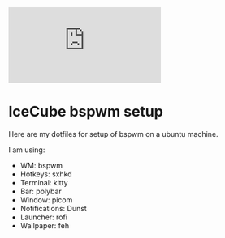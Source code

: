 ![ICeCube](https://github.com/Microttus/bspwm-config/blob/main/Wallpaper/icecube_5.txt)

# IceCube bspwm setup

Here are my dotfiles for setup of bspwm on a ubuntu machine.

I am using:
- WM: bspwm
- Hotkeys: sxhkd
- Terminal: kitty
- Bar: polybar
- Window: picom
- Notifications: Dunst
- Launcher: rofi
- Wallpaper: feh 
